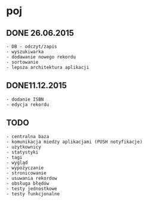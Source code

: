 # poj

## DONE 26.06.2015
	- DB - odczyt/zapis
	- wyszukiwarka
	- dodawanie nowego rekordu
	- sortowanie
	- lepsza architektura aplikacji
## DONE11.12.2015
	- dodanie ISBN
	- edycja rekordu

## TODO
	- centralna baza
	- komunikacja miedzy aplikacjami (PUSH notyfikacje)
	- użytkownicy
	- statystyki
	- tagi
	- wygląd
	- wypożyczanie
	- stronicowanie
	- usuwania rekordow
	- obsługa błędów
	- testy jednostkowe
	- testy funkcjonalne
	

